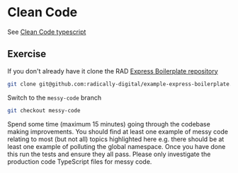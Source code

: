# Clean Code

See [Clean Code typescript](/docs/standards/typescript/clean-code)

## Exercise

If you don't already have it clone the RAD [Express Boilerplate repository](https://github.com/radically-digital/example-express-boilerplate)

```bash
git clone git@github.com:radically-digital/example-express-boilerplate.git
```

Switch to the `messy-code` branch

```bash
git checkout messy-code
```

Spend some time (maximum 15 minutes) going through the codebase making improvements. You should find at least one example of messy code relating to most (but not all) topics highlighted here e.g. there should be at least one example of polluting the global namespace. Once you have done this run the tests and ensure they all pass. Please only investigate the production code TypeScript files for messy code.
